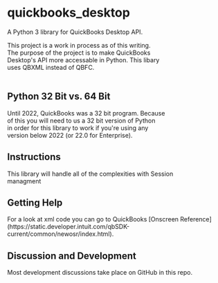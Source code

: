 <h1>quickbooks_desktop</h1> 
A Python 3 library for QuickBooks Desktop API.

This project is a work in process as of this writing.  <br>
The purpose of the project is to make QuickBooks <br>
Desktop's API more accessable in Python. This libary <br>
uses QBXML instead of QBFC. <br>
<br>
<h2>Python 32 Bit vs. 64 Bit</h2>
Until 2022, QuickBooks was a 32 bit program.  Because <br>
of this you will need to us a 32 bit version of Python <br>
in order for this library to work if you're using any <br>
version below 2022 (or 22.0 for Enterprise).<br>

<h2>Instructions</h2>
This library will handle all of the complexities with Session <br>
managment 

<h2>Getting Help</h2>
For a look at xml code you can go to QuickBooks [Onscreen Reference](https://static.developer.intuit.com/qbSDK-current/common/newosr/index.html).

<h2>Discussion and Development</h2>
Most development discussions take place on GitHub in this repo. 